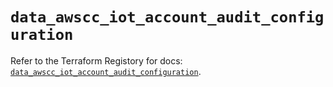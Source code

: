 # `data_awscc_iot_account_audit_configuration`

Refer to the Terraform Registory for docs: [`data_awscc_iot_account_audit_configuration`](https://registry.terraform.io/providers/hashicorp/awscc/0.70.0/docs/data-sources/iot_account_audit_configuration).
